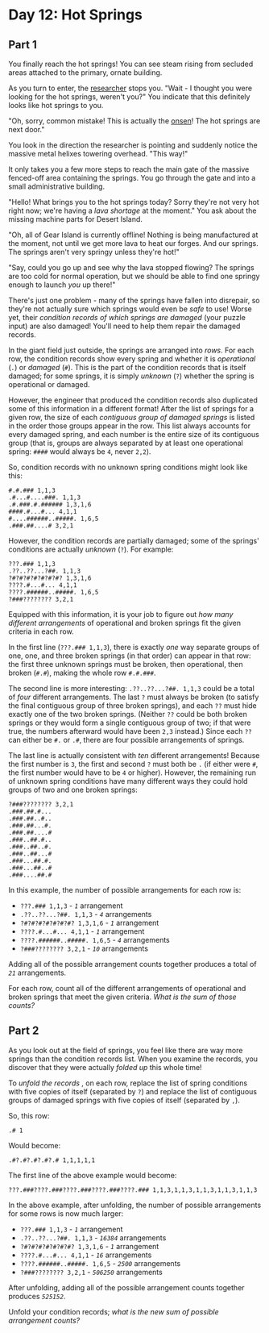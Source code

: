 # Day 12: Hot Springs


## Part 1
You finally reach the hot springs! You can see steam rising from secluded
areas attached to the primary, ornate building.

As you turn to enter, the [researcher](https://adventofcode.com/2023/day/11)
stops you. "Wait - I thought you were looking for the hot springs, weren't
you?" You indicate that this definitely looks like hot springs to you.

"Oh, sorry, common mistake! This is actually the
[onsen](https://en.wikipedia.org/wiki/Onsen)! The hot springs are next door."

You look in the direction the researcher is pointing and suddenly notice the
massive metal helixes towering overhead. "This way!"

It only takes you a few more steps to reach the main gate of the massive
fenced-off area containing the springs. You go through the gate and into a
small administrative building.

"Hello! What brings you to the hot springs today? Sorry they're not very hot
right now; we're having a _lava shortage_ at the moment." You ask about the
missing machine parts for Desert Island.

"Oh, all of Gear Island is currently offline! Nothing is being manufactured at
the moment, not until we get more lava to heat our forges. And our springs.
The springs aren't very springy unless they're hot!"

"Say, could you go up and see why the lava stopped flowing? The springs are
too cold for normal operation, but we should be able to find one springy
enough to launch _you_ up there!"

There's just one problem - many of the springs have fallen into disrepair, so
they're not actually sure which springs would even be _safe_ to use! Worse
yet, their _condition records of which springs are damaged_ (your puzzle
input) are also damaged! You'll need to help them repair the damaged records.

In the giant field just outside, the springs are arranged into _rows_. For
each row, the condition records show every spring and whether it is
_operational_ (`.`) or _damaged_ (`#`). This is the part of the condition
records that is itself damaged; for some springs, it is simply _unknown_ (`?`)
whether the spring is operational or damaged.

However, the engineer that produced the condition records also duplicated some
of this information in a different format! After the list of springs for a
given row, the size of each _contiguous group of damaged springs_ is listed in
the order those groups appear in the row. This list always accounts for every
damaged spring, and each number is the entire size of its contiguous group
(that is, groups are always separated by at least one operational spring:
`####` would always be `4`, never `2,2`).

So, condition records with no unknown spring conditions might look like this:

    
    
    #.#.### 1,1,3
    .#...#....###. 1,1,3
    .#.###.#.###### 1,3,1,6
    ####.#...#... 4,1,1
    #....######..#####. 1,6,5
    .###.##....# 3,2,1
    

However, the condition records are partially damaged; some of the springs'
conditions are actually _unknown_ (`?`). For example:

    
    
    ???.### 1,1,3
    .??..??...?##. 1,1,3
    ?#?#?#?#?#?#?#? 1,3,1,6
    ????.#...#... 4,1,1
    ????.######..#####. 1,6,5
    ?###???????? 3,2,1
    

Equipped with this information, it is your job to figure out _how many
different arrangements_ of operational and broken springs fit the given
criteria in each row.

In the first line (`???.### 1,1,3`), there is exactly _one_ way separate
groups of one, one, and three broken springs (in that order) can appear in
that row: the first three unknown springs must be broken, then operational,
then broken (`#.#`), making the whole row `#.#.###`.

The second line is more interesting: `.??..??...?##. 1,1,3` could be a total
of _four_ different arrangements. The last `?` must always be broken (to
satisfy the final contiguous group of three broken springs), and each `??`
must hide exactly one of the two broken springs. (Neither `??` could be both
broken springs or they would form a single contiguous group of two; if that
were true, the numbers afterward would have been `2,3` instead.) Since each
`??` can either be `#.` or `.#`, there are four possible arrangements of
springs.

The last line is actually consistent with _ten_ different arrangements!
Because the first number is `3`, the first and second `?` must both be `.` (if
either were `#`, the first number would have to be `4` or higher). However,
the remaining run of unknown spring conditions have many different ways they
could hold groups of two and one broken springs:

    
    
    ?###???????? 3,2,1
    .###.##.#...
    .###.##..#..
    .###.##...#.
    .###.##....#
    .###..##.#..
    .###..##..#.
    .###..##...#
    .###...##.#.
    .###...##..#
    .###....##.#
    

In this example, the number of possible arrangements for each row is:

  * `???.### 1,1,3` \- _`1`_ arrangement
  * `.??..??...?##. 1,1,3` \- _`4`_ arrangements
  * `?#?#?#?#?#?#?#? 1,3,1,6` \- _`1`_ arrangement
  * `????.#...#... 4,1,1` \- _`1`_ arrangement
  * `????.######..#####. 1,6,5` \- _`4`_ arrangements
  * `?###???????? 3,2,1` \- _`10`_ arrangements

Adding all of the possible arrangement counts together produces a total of
_`21`_ arrangements.

For each row, count all of the different arrangements of operational and
broken springs that meet the given criteria. _What is the sum of those
counts?_




## Part 2


As you look out at the field of springs, you feel like there are way more
springs than the condition records list. When you examine the records, you
discover that they were actually _folded up_ this whole time!

To _unfold the records_ , on each row, replace the list of spring conditions
with five copies of itself (separated by `?`) and replace the list of
contiguous groups of damaged springs with five copies of itself (separated by
`,`).

So, this row:

    
    
    .# 1

Would become:

    
    
    .#?.#?.#?.#?.# 1,1,1,1,1

The first line of the above example would become:

    
    
    ???.###????.###????.###????.###????.### 1,1,3,1,1,3,1,1,3,1,1,3,1,1,3

In the above example, after unfolding, the number of possible arrangements for
some rows is now much larger:

  * `???.### 1,1,3` \- _`1`_ arrangement
  * `.??..??...?##. 1,1,3` \- _`16384`_ arrangements
  * `?#?#?#?#?#?#?#? 1,3,1,6` \- _`1`_ arrangement
  * `????.#...#... 4,1,1` \- _`16`_ arrangements
  * `????.######..#####. 1,6,5` \- _`2500`_ arrangements
  * `?###???????? 3,2,1` \- _`506250`_ arrangements

After unfolding, adding all of the possible arrangement counts together
produces _`525152`_.

Unfold your condition records; _what is the new sum of possible arrangement
counts?_

